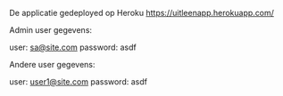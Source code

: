 De applicatie gedeployed op Heroku
https://uitleenapp.herokuapp.com/

Admin user gegevens:

user:       sa@site.com
password:   asdf


Andere user gegevens:

user:       user1@site.com
password:   asdf
